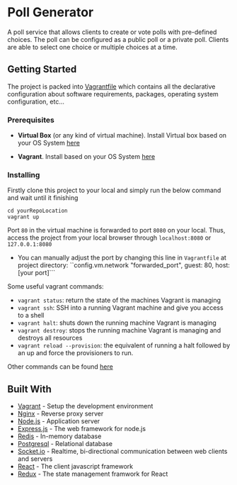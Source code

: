# Poll Generator

A poll service that allows clients to create or vote polls with pre-defined choices. The poll can be configured as a public poll or a private poll. Clients are able to select one choice or multiple choices at a time.

## Getting Started

The project is packed into [Vagrantfile](https://www.vagrantup.com/) which contains all the declarative configuration about software requirements, packages, operating system configuration, etc...

### Prerequisites

* **Virtual Box** (or any kind of virtual machine). Install Virtual box based on your OS System [here](https://www.virtualbox.org/wiki/Downloads)


* **Vagrant**. Install based on your OS System [here](https://www.vagrantup.com/downloads.html)

### Installing

Firstly clone this project to your local and simply run the below command and wait until it finishing

```
cd yourRepoLocation
vagrant up
```

Port ``80`` in the virtual machine is forwarded to port ```8080``` on your local. Thus, access the project from your local browser through ```localhost:8080``` or ```127.0.0.1:8080```

* You can manually adjust the port by changing this line in ```Vagrantfile``` at project directory:
``config.vm.network "forwarded_port", guest: 80, host: [your port]```

Some useful vagrant commands:

* ```vagrant status```: return the state of the machines Vagrant is managing
* ```vagrant ssh```: SSH into a running Vagrant machine and give you access to a shell
* ```vagrant halt```: shuts down the running machine Vagrant is managing
* ```vagrant destroy```: stops the running machine Vagrant is managing and destroys all resources
* ```vagrant reload --provision```: the equivalent of running a halt followed by an up and force the provisioners to run.

Other commands can be found [here](https://www.vagrantup.com/docs/cli/reload.html)

## Built With

* [Vagrant](https://www.vagrantup.com/) - Setup the development environment
* [Nginx](https://www.nginx.com/) - Reverse proxy server
* [Node.js](https://nodejs.org/en/) - Application server
* [Express.js](https://expressjs.com/) - The web framework for node.js
* [Redis](https://redis.io/) - In-memory database
* [Postgresql](https://www.postgresql.org/) - Relational database
* [Socket.io](https://socket.io/) - Realtime, bi-directional communication between web clients and servers
* [React](https://reactjs.org/) - The client javascript framework
* [Redux](https://redux.js.org/introduction/getting-started) - The state management framwork for React

